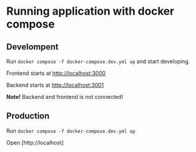 # Running application with docker compose

## Develompent
Run `docker compose -f docker-compose.dev.yml up` and start developing.

Frontend starts at [http://localhost:3000](http://localhost:3000)

Backend starts at [http://localhost:3001](http://localhost:3001)

**Note!** Backend and frontend is not connected!

## Production
Run `docker compose -f docker-compose.dev.yml up`

Open [http://localhost]